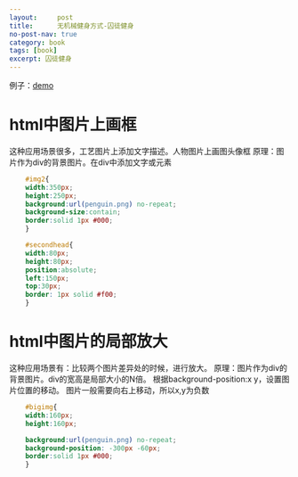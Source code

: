 ```yaml
---
layout:     post
title:      无机械健身方式-囚徒健身
no-post-nav: true
category: book
tags: [book]
excerpt: 囚徒健身
---
```

例子：[demo](/assets/files/2018/penguin.html)
# html中图片上画框
这种应用场景很多，工艺图片上添加文字描述。人物图片上画图头像框
原理：图片作为div的背景图片。在div中添加文字或元素
```css
	#img2{
	width:350px;
	height:250px;
	background:url(penguin.png) no-repeat;
	background-size:contain;
	border:solid 1px #000;
	}

	#secondhead{
	width:80px;
	height:80px;
	position:absolute;
	left:150px;
	top:30px;
	border: 1px solid #f00;
	}
``` 
# html中图片的局部放大
这种应用场景有：比较两个图片差异处的时候，进行放大。
原理：图片作为div的背景图片。div的宽高是局部大小的N倍。
根据background-position:x y，设置图片位置的移动。
图片一般需要向右上移动，所以x,y为负数

```css
	#bigimg{
	width:160px;
	height:160px;

	background:url(penguin.png) no-repeat;
	background-position: -300px -60px;
	border:solid 1px #000;
	}
``` 

